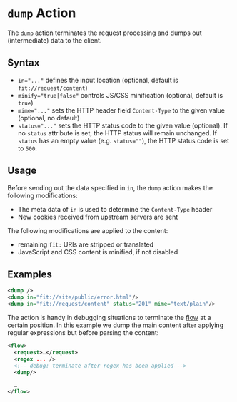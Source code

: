 # `dump` Action

The `dump` action terminates the request processing and dumps out
(intermediate) data to the client.

## Syntax

* `in="..."` defines the input location (optional, default is `fit://request/content`)
* `minify="true|false"` controls JS/CSS minification (optional, default is `true`)
* `mime="..."` sets the HTTP header field `Content-Type` to the given value (optional, no default)
* `status="..."` sets the HTTP status code to the given value (optional). If no `status` attribute is set, the HTTP status will remain unchanged. If `status` has an empty value (e.g. `status=""`), the HTTP status code is set to `500`.

## Usage

Before sending out the data specified in `in`, the `dump` action makes the following modifications:

* The meta data of `in` is used to determine the `Content-Type` header
* New cookies received from upstream servers are sent

The following modifications are applied to the content:

* remaining `fit:` URIs are stripped or translated
* JavaScript and CSS content is minified, if not disabled

## Examples

```xml
<dump />
<dump in="fit://site/public/error.html"/>
<dump in="fit://request/content" status="201" mime="text/plain"/>
```

The action is handy in debugging situations to terminate the [flow](../flow.md`)
at a certain position. In this example we dump the main content after
applying regular expressions but before parsing the content:

```xml
<flow>
  <request>…</request>
  <regex ... />
  <!-- debug: terminate after regex has been applied -->
  <dump/>

  …
</flow>
```
